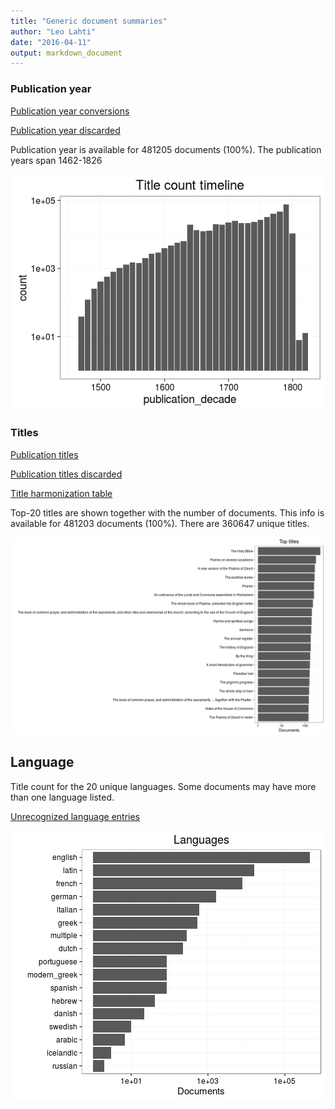 ```yaml
---
title: "Generic document summaries"
author: "Leo Lahti"
date: "2016-04-11"
output: markdown_document
---
```



### Publication year

[Publication year conversions](output.tables/publication_year_conversion.csv)

[Publication year discarded](output.tables/publication_year_discarded.csv)

Publication year is available for 481205 documents (100%). The publication years span 1462-1826

![plot of chunk summarypublicationyear](figure/summarypublicationyear-1.png)


### Titles

[Publication titles](output.tables/title_accepted.csv)

[Publication titles discarded](output.tables/title_discarded.csv)

[Title harmonization table](output.tables/title_conversion_nontrivial.csv)

Top-20 titles are shown together with the number of documents. This info is available for 481203 documents (100%). There are 360647 unique titles.

![plot of chunk summarytitle](figure/summarytitle-1.png)

## Language

Title count for the 20 unique languages. Some documents may have more than one language listed.

[Unrecognized language entries](output.tables/language_unidentified.csv)  

![plot of chunk summarylang](figure/summarylang-1.png)

